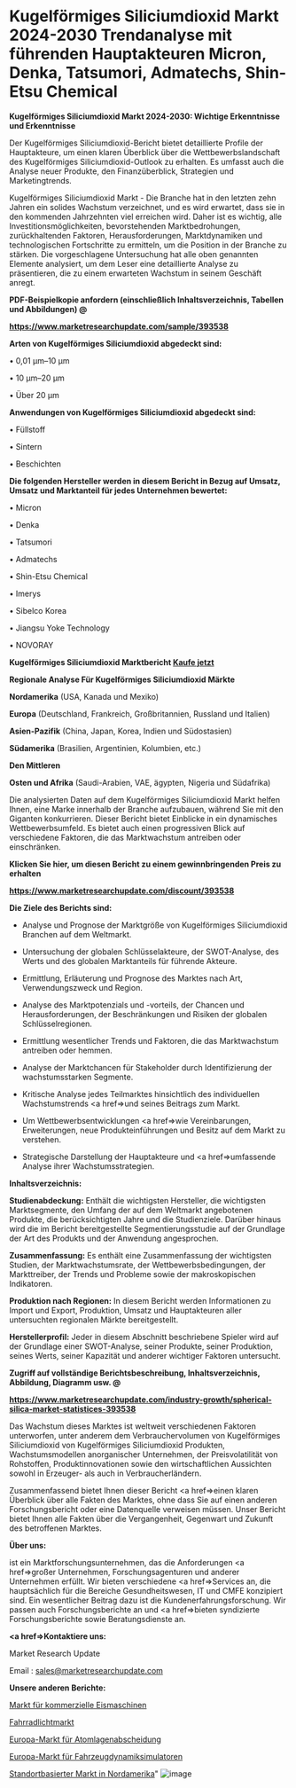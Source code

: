 # Kugelförmiges Siliciumdioxid Markt 2024-2030 Trendanalyse mit führenden Hauptakteuren Micron, Denka, Tatsumori, Admatechs, Shin-Etsu Chemical

<strong>Kugelförmiges Siliciumdioxid Markt 2024-2030: Wichtige Erkenntnisse und Erkenntnisse</strong>

Der Kugelförmiges Siliciumdioxid-Bericht bietet detaillierte Profile der Hauptakteure, um einen klaren Überblick über die Wettbewerbslandschaft des Kugelförmiges Siliciumdioxid-Outlook zu erhalten. Es umfasst auch die Analyse neuer Produkte, den Finanzüberblick, Strategien und Marketingtrends.

Kugelförmiges Siliciumdioxid Markt - Die Branche hat in den letzten zehn Jahren ein solides Wachstum verzeichnet, und es wird erwartet, dass sie in den kommenden Jahrzehnten viel erreichen wird. Daher ist es wichtig, alle Investitionsmöglichkeiten, bevorstehenden Marktbedrohungen, zurückhaltenden Faktoren, Herausforderungen, Marktdynamiken und technologischen Fortschritte zu ermitteln, um die Position in der Branche zu stärken. Die vorgeschlagene Untersuchung hat alle oben genannten Elemente analysiert, um dem Leser eine detaillierte Analyse zu präsentieren, die zu einem erwarteten Wachstum in seinem Geschäft anregt.



<strong><b>PDF-Beispielkopie anfordern (einschließlich Inhaltsverzeichnis, Tabellen und Abbildungen) @ </b></strong>

<strong><a href=https://www.marketresearchupdate.com/sample/393538>

<strong>https://www.marketresearchupdate.com/sample/393538</u></a></strong></strong>



<strong>Arten von Kugelförmiges Siliciumdioxid abgedeckt sind:</strong>

• 0,01 µm–10 µm

• 10 µm–20 µm

• Über 20 µm



<strong>Anwendungen von Kugelförmiges Siliciumdioxid abgedeckt sind:</strong>

• Füllstoff

• Sintern

• Beschichten



<strong>Die folgenden Hersteller werden in diesem Bericht in Bezug auf Umsatz, Umsatz und Marktanteil für jedes Unternehmen bewertet:</strong>

• Micron

• Denka

• Tatsumori

• Admatechs

• Shin-Etsu Chemical

• Imerys

• Sibelco Korea

• Jiangsu Yoke Technology

• NOVORAY



<strong>Kugelförmiges Siliciumdioxid Marktbericht <a href=https://www.marketresearchupdate.com/buynow/393538>Kaufe jetzt</a></strong>



<strong>Regionale Analyse Für Kugelförmiges Siliciumdioxid Märkte</strong>



<strong>Nordamerika</strong> (USA, Kanada und Mexiko)



<strong>Europa</strong> (Deutschland, Frankreich, Großbritannien, Russland und Italien)



<strong>Asien-Pazifik</strong> (China, Japan, Korea, Indien und Südostasien)



<strong>Südamerika</strong> (Brasilien, Argentinien, Kolumbien, etc.)



<strong>Den Mittleren</strong> 

<strong>Osten und Afrika</strong> (Saudi-Arabien, VAE, ägypten, Nigeria und Südafrika)

Die analysierten Daten auf dem Kugelförmiges Siliciumdioxid Markt helfen Ihnen, eine Marke innerhalb der Branche aufzubauen, während Sie mit den Giganten konkurrieren. Dieser Bericht bietet Einblicke in ein dynamisches Wettbewerbsumfeld. Es bietet auch einen progressiven Blick auf verschiedene Faktoren, die das Marktwachstum antreiben oder einschränken.



<strong>Klicken Sie hier, um diesen Bericht zu einem gewinnbringenden Preis zu erhalten
</strong>

<strong><a href=https://www.marketresearchupdate.com/discount/393538>https://www.marketresearchupdate.com/discount/393538</b></u></strong></a>



<strong>Die Ziele des Berichts sind:</strong>

- Analyse und Prognose der Marktgröße von Kugelförmiges Siliciumdioxid Branchen auf dem Weltmarkt.

- Untersuchung der globalen Schlüsselakteure, der SWOT-Analyse, des Werts und des globalen Marktanteils für führende Akteure.

- Ermittlung, Erläuterung und Prognose des Marktes nach Art, Verwendungszweck und Region.

- Analyse des Marktpotenzials und -vorteils, der Chancen und Herausforderungen, der Beschränkungen und Risiken der globalen Schlüsselregionen.

- Ermittlung wesentlicher Trends und Faktoren, die das Marktwachstum antreiben oder hemmen.

- Analyse der Marktchancen für Stakeholder durch Identifizierung der wachstumsstarken Segmente.

- Kritische Analyse jedes Teilmarktes hinsichtlich des individuellen Wachstumstrends <a href=>und</a> seines Beitrags zum Markt.

- Um Wettbewerbsentwicklungen <a href=>wie</a> Vereinbarungen, Erweiterungen, neue Produkteinführungen und Besitz auf dem Markt zu verstehen.

- Strategische Darstellung der Hauptakteure und <a href=>umfas</a>sende Analyse ihrer Wachstumsstrategien.



<strong>Inhaltsverzeichnis:</strong>



<strong>Studienabdeckung:</strong> Enthält die wichtigsten Hersteller, die wichtigsten Marktsegmente, den Umfang der auf dem Weltmarkt angebotenen Produkte, die berücksichtigten Jahre und die Studienziele. Darüber hinaus wird die im Bericht bereitgestellte Segmentierungsstudie auf der Grundlage der Art des Produkts und der Anwendung angesprochen.



<strong>Zusammenfassung:</strong> Es enthält eine Zusammenfassung der wichtigsten Studien, der Marktwachstumsrate, der Wettbewerbsbedingungen, der Markttreiber, der Trends und Probleme sowie der makroskopischen Indikatoren.



<strong>Produktion nach Regionen:</strong> In diesem Bericht werden Informationen zu Import und Export, Produktion, Umsatz und Hauptakteuren aller untersuchten regionalen Märkte bereitgestellt.



<strong>Herstellerprofil:</strong> Jeder in diesem Abschnitt beschriebene Spieler wird auf der Grundlage einer SWOT-Analyse, seiner Produkte, seiner Produktion, seines Werts, seiner Kapazität und anderer wichtiger Faktoren untersucht.



<strong><b>Zugriff auf vollständige Berichtsbeschreibung, Inhaltsverzeichnis, Abbildung, Diagramm usw. @ </b></strong>

<strong><a href=https://www.marketresearchupdate.com/industry-growth/spherical-silica-market-statistices-393538>https://www.marketresearchupdate.com/industry-growth/spherical-silica-market-statistices-393538</a></strong>

Das Wachstum dieses Marktes ist weltweit verschiedenen Faktoren unterworfen, unter anderem dem Verbrauchervolumen von Kugelförmiges Siliciumdioxid von Kugelförmiges Siliciumdioxid Produkten, Wachstumsmodellen anorganischer Unternehmen, der Preisvolatilität von Rohstoffen, Produktinnovationen sowie den wirtschaftlichen Aussichten sowohl in Erzeuger- als auch in Verbraucherländern.

Zusammenfassend bietet Ihnen dieser Bericht <a href=>einen</a> klaren Überblick über alle Fakten des Marktes, ohne dass Sie auf einen anderen Forschungsbericht oder eine Datenquelle verweisen müssen. Unser Bericht bietet Ihnen alle Fakten über die Vergangenheit, Gegenwart und Zukunft des betroffenen Marktes.



<strong>Über uns:</strong>

 ist ein Marktforschungsunternehmen, das die Anforderungen <a href=>großer</a> Unternehmen, Forschungsagenturen und anderer Unternehmen erfüllt. Wir bieten verschiedene <a href=>Services</a> an, die hauptsächlich für die Bereiche Gesundheitswesen, IT und CMFE konzipiert sind. Ein wesentlicher Beitrag dazu ist die Kundenerfahrungsforschung. Wir passen auch Forschungsberichte an und <a href=>bieten</a> syndizierte Forschungsberichte sowie Beratungsdienste an.



<strong><a href=>Kontaktiere uns:</a></strong>

Market Research Update

Email : sales@marketresearchupdate.com



<strong>Unsere anderen Berichte:</strong>

<a href=https://www.linkedin.com/pulse/commercial-ice-making-machine-market-size-growth-set-surge>Markt für kommerzielle Eismaschinen</a>

<a href=https://www.linkedin.com/pulse/bicycle-light-market-outlooks-2023-size-shares-growth>Fahrradlichtmarkt</a>

<a href=https://www.linkedin.com/pulse/europe-atomic-layer-deposition-market-size-exclusive>Europa-Markt für Atomlagenabscheidung</a>

<a href=https://www.linkedin.com/pulse/europe-vehicle-dynamics-simulators-market-2023>Europa-Markt für Fahrzeugdynamiksimulatoren</a>

<a href=https://www.linkedin.com/pulse/north-america-location-based-market-2023-latest>Standortbasierter Markt in Nordamerika</a>"
![image](https://github.com/meghapanth/markettrends/assets/163847665/8833ca28-785d-41bb-bfd9-feaa0ee90e97)
